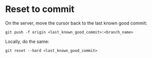 # Reset to commit

On the server, move the cursor back to the last known good commit:
```
git push -f origin <last_known_good_commit>:<branch_name>
```

Locally, do the same:
```
git reset --hard <last_known_good_commit>
```
